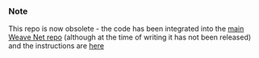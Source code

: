 ### Note

This repo is now obsolete - the code has been integrated into the [main Weave Net repo](https://github.com/weaveworks/weave/tree/master/plugin)
(although at the time of writing it has not been released)
and the instructions are [here](https://github.com/weaveworks/weave/blob/master/site/plugin/cni-plugin-how-to.md)
